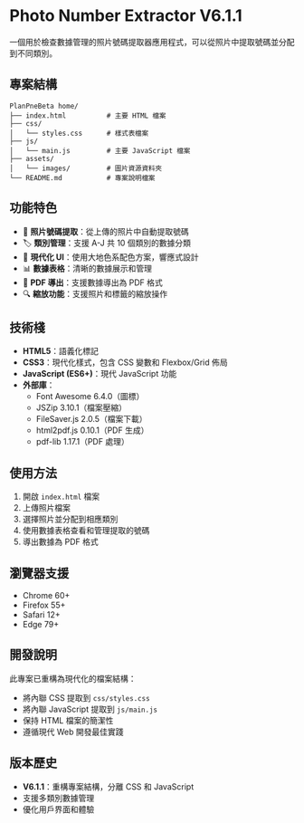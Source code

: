 # Photo Number Extractor V6.1.1

一個用於檢查數據管理的照片號碼提取器應用程式，可以從照片中提取號碼並分配到不同類別。

## 專案結構

```
PlanPneBeta home/
├── index.html          # 主要 HTML 檔案
├── css/
│   └── styles.css      # 樣式表檔案
├── js/
│   └── main.js         # 主要 JavaScript 檔案
├── assets/
│   └── images/         # 圖片資源資料夾
└── README.md           # 專案說明檔案
```

## 功能特色

- 📸 **照片號碼提取**：從上傳的照片中自動提取號碼
- 🏷️ **類別管理**：支援 A-J 共 10 個類別的數據分類
- 🎨 **現代化 UI**：使用大地色系配色方案，響應式設計
- 📊 **數據表格**：清晰的數據展示和管理
- 📄 **PDF 導出**：支援數據導出為 PDF 格式
- 🔍 **縮放功能**：支援照片和標籤的縮放操作

## 技術棧

- **HTML5**：語義化標記
- **CSS3**：現代化樣式，包含 CSS 變數和 Flexbox/Grid 佈局
- **JavaScript (ES6+)**：現代 JavaScript 功能
- **外部庫**：
  - Font Awesome 6.4.0（圖標）
  - JSZip 3.10.1（檔案壓縮）
  - FileSaver.js 2.0.5（檔案下載）
  - html2pdf.js 0.10.1（PDF 生成）
  - pdf-lib 1.17.1（PDF 處理）

## 使用方法

1. 開啟 `index.html` 檔案
2. 上傳照片檔案
3. 選擇照片並分配到相應類別
4. 使用數據表格查看和管理提取的號碼
5. 導出數據為 PDF 格式

## 瀏覽器支援

- Chrome 60+
- Firefox 55+
- Safari 12+
- Edge 79+

## 開發說明

此專案已重構為現代化的檔案結構：
- 將內聯 CSS 提取到 `css/styles.css`
- 將內聯 JavaScript 提取到 `js/main.js`
- 保持 HTML 檔案的簡潔性
- 遵循現代 Web 開發最佳實踐

## 版本歷史

- **V6.1.1**：重構專案結構，分離 CSS 和 JavaScript
- 支援多類別數據管理
- 優化用戶界面和體驗
